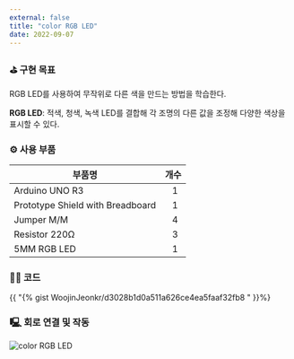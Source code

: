 ```yaml
---
external: false
title: "color RGB LED"
date: 2022-09-07
---
```


### ⛳️ 구현 목표

RGB LED를 사용하여 무작위로 다른 색을 만드는 방법을 학습한다.

**RGB LED**: 적색, 청색, 녹색 LED를 결합해 각 조명의 다른 값을 조정해 다양한 색상을 표시할 수 있다.

### ⚙️ 사용 부품

|부품명|개수|
|------|---|
|Arduino UNO R3|&nbsp;&nbsp;&nbsp;1|
|Prototype Shield with Breadboard|&nbsp;&nbsp;&nbsp;1|
|Jumper M/M|&nbsp;&nbsp;&nbsp;4|
|Resistor 220Ω|&nbsp;&nbsp;&nbsp;3|
|5MM RGB LED|&nbsp;&nbsp;&nbsp;1|

### 👨‍💻 코드

{{ "{% gist WoojinJeonkr/d3028b1d0a511a626ce4ea5faaf32fb8 " }}%}

### 🖳 회로 연결 및 작동

![color RGB LED](https://github.com/WoojinJeonkr/WoojinJeonkr.github.io/blob/main/assets/images/video/Color-RGB-LED.gif?raw=true)